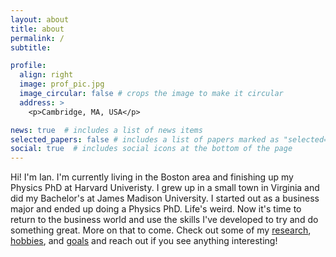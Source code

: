 ```yaml
---
layout: about
title: about
permalink: /
subtitle: 

profile:
  align: right
  image: prof_pic.jpg
  image_circular: false # crops the image to make it circular
  address: >
    <p>Cambridge, MA, USA</p>

news: true  # includes a list of news items
selected_papers: false # includes a list of papers marked as "selected={true}"
social: true  # includes social icons at the bottom of the page
---
```


Hi! I'm Ian. I'm currently living in the Boston area and finishing up my Physics PhD at Harvard Univeristy.
I grew up in a small town in Virginia and did my Bachelor's at James Madison University. I started
out as a business major and ended up doing a Physics PhD. Life's weird. 
Now it's time to return to the business world and use the skills I've developed to try 
and do something great. More on that to come. Check out some of my [research](/research/), [hobbies](/hobbies/),
and [goals](/dreams/) and reach out if you see anything interesting!
